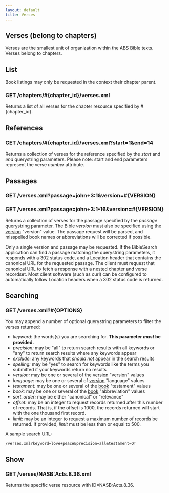 ```yaml
---
layout: default
title: Verses
---
```


## Verses (belong to chapters)

Verses are the smallest unit of organization within the ABS Bible texts.  Verses belong to chapters.
    
## List

Book listings may only be requested in the context their chapter parent.

### GET /chapters/#{chapter_id}/verses.xml

Returns a list of all verses for the chapter resource specified by #{chapter_id}.

## References

### GET /chapters/#{chapter_id}/verses.xml?start=1&end=14

Returns a collection of verses for the reference specified by the *start* and *end* querystring parameters.  Please note: start and end parameters represent the verse *number* attribute.

## Passages

### GET /verses.xml?passage=john+3:1&version=\#{VERSION}

### GET /verses.xml?passage=john+3:1-16&version=\#{VERSION} 

Returns a collection of verses for the passage specified by the *passage* querystring parameter.  The Bible *version* must also be specified using the [version][version] "version" value.  The passage request will be parsed, and misspelled book names or abbreviations will be corrected if possible.

Only a single version and passage may be requested.  If the BibleSearch application can find a passage matching the querystring parameters, it responds with a 302 status code, and a Location header that contains the canonical URL for the requested passage.  The client must request that canonical URL to fetch a response with a nested chapter and verse recordset.  Most client software (such as curl) can be configured to automatically follow Location headers when a 302 status code is returned.

## Searching

### GET /verses.xml?#{OPTIONS}

You may append a number of optional querystring parameters to filter the verses returned:

* *keyword:* the words(s) you are searching for.  **This parameter _must_ be provided.**
* *precision:* may be "all" to return search results with all keywords or "any" to return search results where any keywords appear
* *exclude:* any keywords that *should not* appear in the search results
* *spelling:* may be "yes" to search for keywords like the terms you submitted if your keywords return no results
* *version:* may be one or several of the [version][version] "version" values
* *language:* may be one or several of [version][version] "language" values
* *testament:* may be one or several of the [book][book] "testament" values
* *book:* may be one or several of the [book][book] "abbreviation" values
* *sort_order:* may be either "canonical" or "relevance"
* *offset:* may be an integer to request records returned after this number of records.  That is, if the offset is 1000, the records returned will start with the one thousand first record.
* *limit:* may be an integer to request a maximum number of records be returned.  If provided, *limit* must be less than or equal to 500.

A sample search URL:

    /verses.xml?keyword=love+peace&precision=all&testament=OT

## Show

### GET /verses/NASB:Acts.8.36.xml

Returns the specific verse resource with ID=NASB:Acts.8.36.

[version]: versions.html "Versions"
[book]: books.html "Books"
